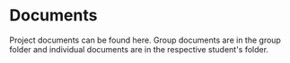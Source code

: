 # Documents

Project documents can be found here.
Group documents are in the group folder and individual documents are in the respective student's folder.

